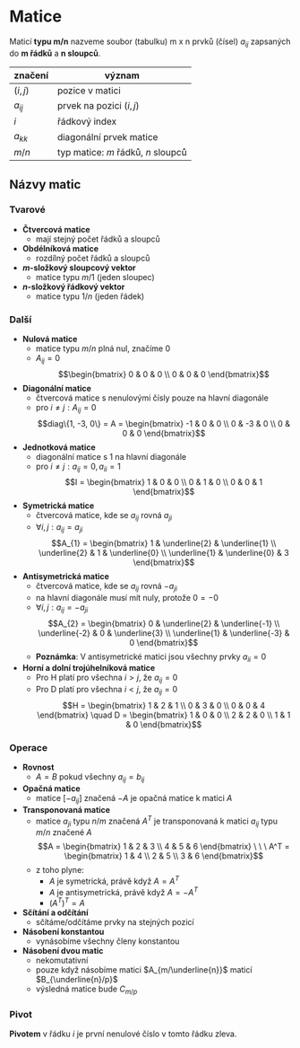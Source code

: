 # Matice

Maticí **typu m/n** nazveme soubor (tabulku) m x n prvků (čísel) $a_{ij}$ zapsaných do **m řádků** a **n sloupců**.

| značení    | význam                     |
| ---------- | -------------------------- |
| $(i, j)$ | pozice v matici            |
| $a_{ij}$   | prvek na pozici $(i, j)$ |
| $i$        | řádkový index              |
| $a_{kk}$   | diagonální prvek matice    |
| $m/n$        | typ matice: $m$ řádků, $n$ sloupců                           |

## Názvy matic

### Tvarové
- **Čtvercová matice**
	- mají stejný počet řádků a sloupců                           
- **Obdélníková matice**
	- rozdílný počet řádků a sloupců
- **$m$-složkový sloupcový vektor**
	- matice typu $m/1$ (jeden sloupec)
- **$n$-složkový řádkový vektor**
	- matice typu $1/n$ (jeden řádek)

### Další
- **Nulová matice**
	- matice typu $m/n$ plná nul, značíme 0
	- $A_{ij} = 0$
	$$\begin{bmatrix} 0 & 0 & 0 \\ 0 & 0 & 0 \end{bmatrix}$$
- **Diagonální matice**
	- čtvercová matice s nenulovými čísly pouze na hlavní diagonále
	- pro $i \neq j : A_{ij} = 0$
	$$diag\{1, -3, 0\} = A = \begin{bmatrix} -1 & 0 & 0 \\ 0 & -3 & 0 \\ 0 & 0 & 0 \end{bmatrix}$$
- **Jednotková matice**
	- diagonální matice s 1 na hlavní diagonále
	- pro $i \neq j : a_{ij} = 0, a_{ii} = 1$
	$$I = \begin{bmatrix} 1 & 0 & 0 \\ 0 & 1 & 0 \\ 0 & 0 & 1 \end{bmatrix}$$
- **Symetrická matice**
	- čtvercová matice, kde se $a_{ij}$ rovná $a_{ji}$
	- $\forall i, j : a_{ij} = a_{ji}$
	$$A_{1} = \begin{bmatrix} 1 & \underline{2} & \underline{1} \\ \underline{2} & 1 & \underline{0} \\ \underline{1} & \underline{0} & 3 \end{bmatrix}$$
- **Antisymetrická matice**
	- čtvercová matice, kde se $a_{ij}$ rovná $-a_{ji}$
	- na hlavní diagonále musí mít nuly, protože $0 = -0$
	- $\forall i, j : a_{ij} = -a_{ji}$
	$$A_{2} = \begin{bmatrix} 0 & \underline{2} & \underline{-1} \\ \underline{-2} & 0 & \underline{3} \\ \underline{1} & \underline{-3} & 0 \end{bmatrix}$$
	- **Poznámka**: V antisymetrické matici jsou všechny prvky $a_{ii} = 0$
- **Horní a dolní trojúhelníková matice**
	- Pro H platí pro všechna $i > j$, že $a_{ij} = 0$ 
	- Pro D platí pro všechna $i < j$, že $a_{ij} = 0$
	$$H = \begin{bmatrix} 1 & 2 & 1 \\ 0 & 3 & 0 \\ 0 & 0 & 4 \end{bmatrix} \quad D = \begin{bmatrix} 1 & 0 & 0 \\ 2 & 2 & 0 \\ 1 & 1 & 0 \end{bmatrix}$$

### Operace

- **Rovnost**
	- $A = B$ pokud všechny $a_{ij} = b_{ij}$
- **Opačná matice**
	- matice $[-a_{ij}]$ značená $-A$ je opačná matice k matici $A$
- **Transponovaná matice**
	- matice $a_{ji}$ typu $n/m$ značená $A^T$ je transponovaná k matici $a_{ij}$ typu $m/n$ značené $A$
	$$A = \begin{bmatrix} 1 & 2 & 3 \\ 4 & 5 & 6 \end{bmatrix} \ \ \ A^T = \begin{bmatrix} 1 & 4 \\ 2 & 5 \\ 3 & 6 \end{bmatrix}$$
	- z toho plyne:
		- $A$ je symetrická, právě když $A = A^T$
		- $A$ je antisymetrická, právě když $A = -A^T$
		- $(A^T)^T = A$
- **Sčítání a odčítání**
	- sčítáme/odčítáme prvky na stejných pozicí
- **Násobení konstantou**
	- vynásobíme všechny členy konstantou
- **Násobení dvou matic**
	- nekomutativní
	- pouze když násobíme matici $A_{m/\underline{n}}$ maticí $B_{\underline{n}/p}$
	- výsledná matice bude $C_{m/p}$

### Pivot

**Pivotem** v řádku $i$ je první nenulové číslo v tomto řádku zleva.
